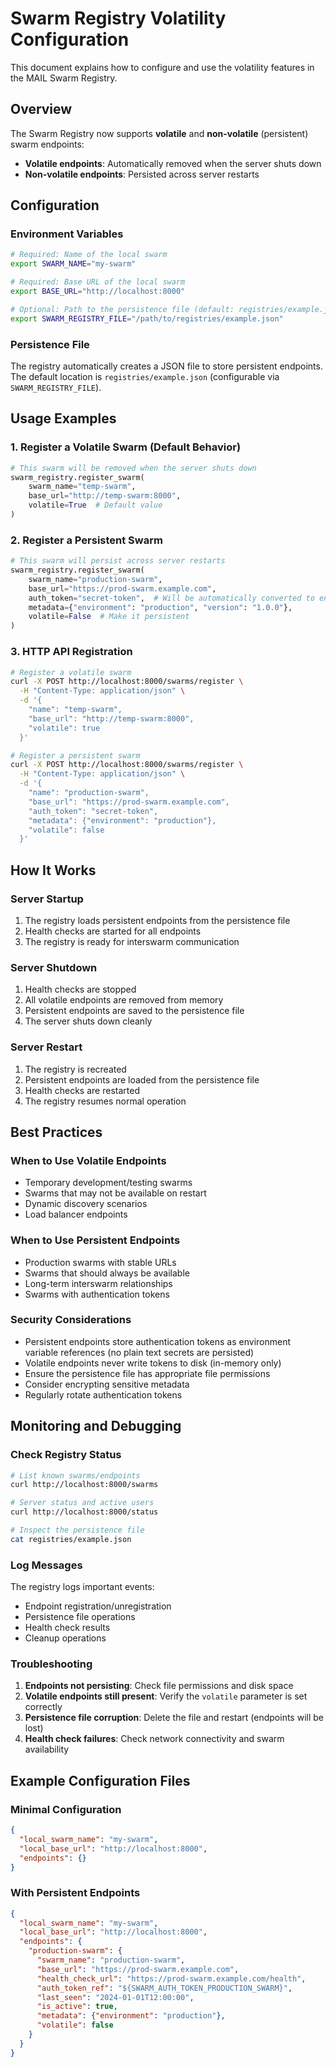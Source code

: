 # Swarm Registry Volatility Configuration

This document explains how to configure and use the volatility features in the MAIL Swarm Registry.

## Overview

The Swarm Registry now supports **volatile** and **non-volatile** (persistent) swarm endpoints:

- **Volatile endpoints**: Automatically removed when the server shuts down
- **Non-volatile endpoints**: Persisted across server restarts

## Configuration

### Environment Variables

```bash
# Required: Name of the local swarm
export SWARM_NAME="my-swarm"

# Required: Base URL of the local swarm
export BASE_URL="http://localhost:8000"

# Optional: Path to the persistence file (default: registries/example.json)
export SWARM_REGISTRY_FILE="/path/to/registries/example.json"
```

### Persistence File

The registry automatically creates a JSON file to store persistent endpoints. The default location is `registries/example.json` (configurable via `SWARM_REGISTRY_FILE`).

## Usage Examples

### 1. Register a Volatile Swarm (Default Behavior)

```python
# This swarm will be removed when the server shuts down
swarm_registry.register_swarm(
    swarm_name="temp-swarm",
    base_url="http://temp-swarm:8000",
    volatile=True  # Default value
)
```

### 2. Register a Persistent Swarm

```python
# This swarm will persist across server restarts
swarm_registry.register_swarm(
    swarm_name="production-swarm",
    base_url="https://prod-swarm.example.com",
    auth_token="secret-token",  # Will be automatically converted to environment variable reference
    metadata={"environment": "production", "version": "1.0.0"},
    volatile=False  # Make it persistent
)
```

### 3. HTTP API Registration

```bash
# Register a volatile swarm
curl -X POST http://localhost:8000/swarms/register \
  -H "Content-Type: application/json" \
  -d '{
    "name": "temp-swarm",
    "base_url": "http://temp-swarm:8000",
    "volatile": true
  }'

# Register a persistent swarm
curl -X POST http://localhost:8000/swarms/register \
  -H "Content-Type: application/json" \
  -d '{
    "name": "production-swarm",
    "base_url": "https://prod-swarm.example.com",
    "auth_token": "secret-token",
    "metadata": {"environment": "production"},
    "volatile": false
  }'
```

## How It Works

### Server Startup
1. The registry loads persistent endpoints from the persistence file
2. Health checks are started for all endpoints
3. The registry is ready for interswarm communication

### Server Shutdown
1. Health checks are stopped
2. All volatile endpoints are removed from memory
3. Persistent endpoints are saved to the persistence file
4. The server shuts down cleanly

### Server Restart
1. The registry is recreated
2. Persistent endpoints are loaded from the persistence file
3. Health checks are restarted
4. The registry resumes normal operation

## Best Practices

### When to Use Volatile Endpoints
- Temporary development/testing swarms
- Swarms that may not be available on restart
- Dynamic discovery scenarios
- Load balancer endpoints

### When to Use Persistent Endpoints
- Production swarms with stable URLs
- Swarms that should always be available
- Long-term interswarm relationships
- Swarms with authentication tokens

### Security Considerations
- Persistent endpoints store authentication tokens as environment variable references (no plain text secrets are persisted)
- Volatile endpoints never write tokens to disk (in-memory only)
- Ensure the persistence file has appropriate file permissions
- Consider encrypting sensitive metadata
- Regularly rotate authentication tokens

## Monitoring and Debugging

### Check Registry Status

```bash
# List known swarms/endpoints
curl http://localhost:8000/swarms

# Server status and active users
curl http://localhost:8000/status

# Inspect the persistence file
cat registries/example.json
```

### Log Messages

The registry logs important events:
- Endpoint registration/unregistration
- Persistence file operations
- Health check results
- Cleanup operations

### Troubleshooting

1. **Endpoints not persisting**: Check file permissions and disk space
2. **Volatile endpoints still present**: Verify the `volatile` parameter is set correctly
3. **Persistence file corruption**: Delete the file and restart (endpoints will be lost)
4. **Health check failures**: Check network connectivity and swarm availability

## Example Configuration Files

### Minimal Configuration
```json
{
  "local_swarm_name": "my-swarm",
  "local_base_url": "http://localhost:8000",
  "endpoints": {}
}
```

### With Persistent Endpoints
```json
{
  "local_swarm_name": "my-swarm",
  "local_base_url": "http://localhost:8000",
  "endpoints": {
    "production-swarm": {
      "swarm_name": "production-swarm",
      "base_url": "https://prod-swarm.example.com",
      "health_check_url": "https://prod-swarm.example.com/health",
      "auth_token_ref": "${SWARM_AUTH_TOKEN_PRODUCTION_SWARM}",
      "last_seen": "2024-01-01T12:00:00",
      "is_active": true,
      "metadata": {"environment": "production"},
      "volatile": false
    }
  }
}
```
